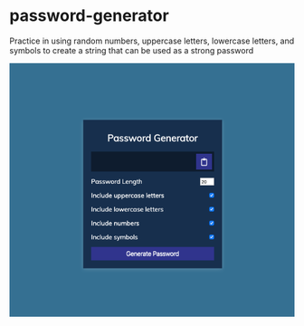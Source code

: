 
# password-generator

Practice in using random numbers, uppercase letters, lowercase letters, and symbols to create a string that can be used as a strong password

![](exmpl_gen.png)